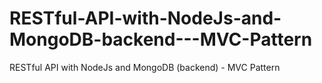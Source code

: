 # RESTful-API-with-NodeJs-and-MongoDB-backend---MVC-Pattern
RESTful API with NodeJs and MongoDB (backend) - MVC Pattern
